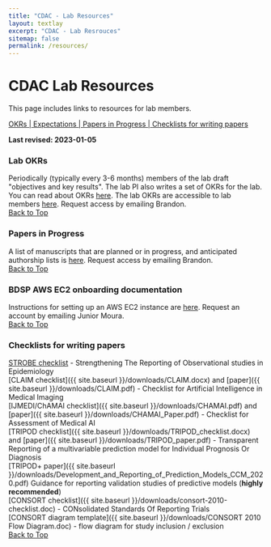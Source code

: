 ```yaml
---
title: "CDAC - Lab Resources"
layout: textlay
excerpt: "CDAC - Lab Resrouces"
sitemap: false
permalink: /resources/
---
```


# CDAC Lab Resources
This page includes links to resources for lab members.

[OKRs | ](#lab-okrs)
[Expectations | ](#expectations)
[Papers in Progress | ](#papers-in-progress)
[Checklists for writing papers](#checklists-for-paper-writing)

**Last revised:  2023-01-05**


### Lab OKRs
Periodically (typically every 3-6 months) members of the lab draft "objectives and key results". The lab PI also writes a set of OKRs for the lab. You can read about OKRs [here](https://www.whatmatters.com/). The lab OKRs are accessible to lab members [here](https://docs.google.com/document/d/19vgN_tTgaFeOmKnAcrsweqkeMgkukY79_1giEsRPn_w/edit?usp=sharing). Request access by emailing Brandon.  
[Back to Top](#  )  

### Papers in Progress
A list of manuscripts that are planned or in progress, and anticipated authorship lists is [here](https://docs.google.com/document/d/1ALCjtQEkfHNqaJcqN3eXTDuMcfxWDMLHhREN-Mk2WgY/edit?usp=sharing). Request access by emailing Brandon.  
[Back to Top](#cdac-lab-resources)

### BDSP AWS EC2 onboarding documentation
Instructions for setting up an AWS EC2 instance are [here](https://docs.google.com/document/d/10DrvLWUytFCEzCgkCt2NEwIXW8i06fHnATS3o7xMqaI/edit?usp=sharing). Request an account by emailing Junior Moura.  
[Back to Top](#cdac-lab-resources)

### Checklists for writing papers  
[STROBE checklist](https://www.strobe-statement.org/checklists/) - Strengthening The Reporting of Observational studies in Epidemiology  
[CLAIM checklist]({{ site.baseurl }}/downloads/CLAIM.docx) and [paper]({{ site.baseurl }}/downloads/CLAIM.pdf) - Checklist for Artificial Intelligence in Medical Imaging  
[IJMEDI/ChAMAI checklist]({{ site.baseurl }}/downloads/CHAMAI.pdf) and [paper]({{ site.baseurl }}/downloads/CHAMAI_Paper.pdf) - Checklist for Assessment of Medical AI   
[TRIPOD checklist]({{ site.baseurl }}/downloads/TRIPOD_checklist.docx) and [paper]({{ site.baseurl }}/downloads/TRIPOD_paper.pdf) - Transparent Reporting of a multivariable prediction model for Individual Prognosis Or Diagnosis  
[TRIPOD+ paper]({{ site.baseurl }}/downloads/Development_and_Reporting_of_Prediction_Models_CCM_2020.pdf) Guidance for reporting validation studies of predictive models (**highly recommended**)    
[CONSORT checklist]({{ site.baseurl }}/downloads/consort-2010-checklist.doc)  - CONsolidated Standards Of Reporting Trials  
[CONSORT diagram template]({{ site.baseurl }}/downloads/CONSORT 2010 Flow Diagram.doc) - flow diagram for study inclusion / exclusion  
[Back to Top](#cdac-lab-resources)
